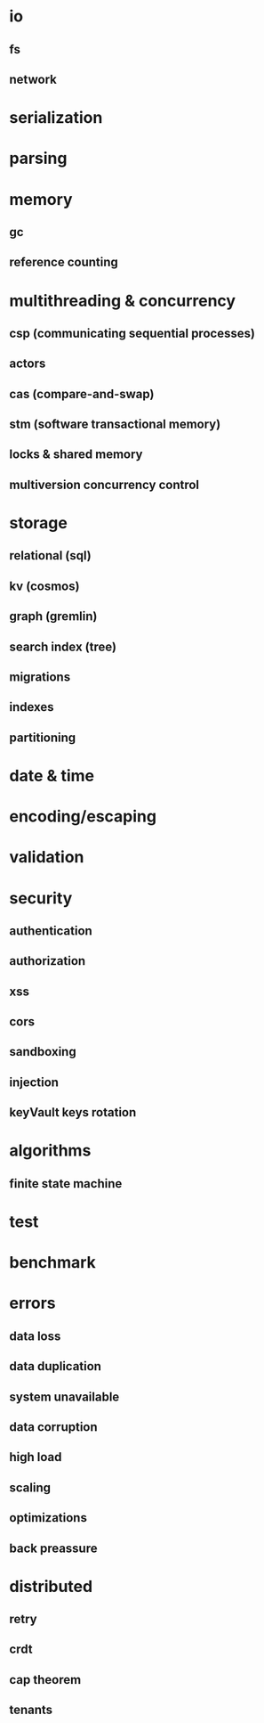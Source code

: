 

# io
  ## fs
  ## network
# serialization
# parsing
# memory
  ## gc
  ## reference counting 
# multithreading & concurrency
  ## csp (communicating sequential processes)
  ## actors
  ## cas (compare-and-swap)
  ## stm (software transactional memory)
  ## locks & shared memory
  ## multiversion concurrency control
# storage
  ## relational (sql)
  ## kv (cosmos)
  ## graph (gremlin)
  ## search index (tree)
  ## migrations
  ## indexes
  ## partitioning
# date & time
# encoding/escaping
# validation
# security
  ## authentication
  ## authorization
  ## xss
  ## cors
  ## sandboxing
  ## injection
  ## keyVault keys rotation
# algorithms
  ## finite state machine
# test
# benchmark
# errors
  ## data loss
  ## data duplication
  ## system unavailable
  ## data corruption
## high load
  ## scaling
  ## optimizations
  ## back preassure
# distributed
  ## retry
  ## crdt
  ## cap theorem 
  ## tenants
 
